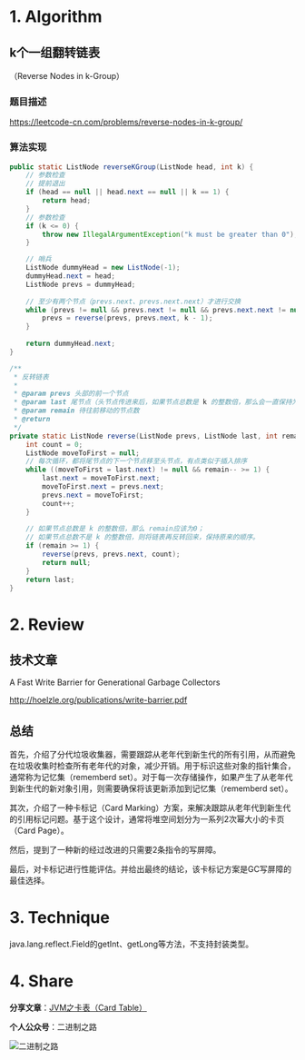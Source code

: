# 1. Algorithm

## k个一组翻转链表

（Reverse Nodes in k-Group）

### 题目描述

https://leetcode-cn.com/problems/reverse-nodes-in-k-group/

### 算法实现

```java
public static ListNode reverseKGroup(ListNode head, int k) {
	// 参数检查
	// 提前退出
	if (head == null || head.next == null || k == 1) {
		return head;
	}
	// 参数检查
	if (k <= 0) {
		throw new IllegalArgumentException("k must be greater than 0");
	}

	// 哨兵
	ListNode dummyHead = new ListNode(-1);
	dummyHead.next = head;
	ListNode prevs = dummyHead;
	
	// 至少有两个节点（prevs.next、prevs.next.next）才进行交换
	while (prevs != null && prevs.next != null && prevs.next.next != null) {
		prevs = reverse(prevs, prevs.next, k - 1);
	}
	
	return dummyHead.next;
}

/**
 * 反转链表
 *  
 * @param prevs 头部的前一个节点
 * @param last 尾节点（头节点传进来后，如果节点总数是 k 的整数倍，那么会一直保持为尾节点）
 * @param remain 待往前移动的节点数
 * @return
 */
private static ListNode reverse(ListNode prevs, ListNode last, int remain) {
	int count = 0;
	ListNode moveToFirst = null;
	// 每次循环，都将尾节点的下一个节点移至头节点，有点类似于插入排序
	while ((moveToFirst = last.next) != null && remain-- >= 1) {
		last.next = moveToFirst.next;
		moveToFirst.next = prevs.next;
		prevs.next = moveToFirst;
		count++;
	}
	
	// 如果节点总数是 k 的整数倍，那么 remain应该为0；
	// 如果节点总数不是 k 的整数倍，则将链表再反转回来，保持原来的顺序。
	if (remain >= 1) {
		reverse(prevs, prevs.next, count);
		return null;
	}
	return last;
}
```

# 2. Review

## 技术文章

A Fast Write Barrier for Generational Garbage Collectors

http://hoelzle.org/publications/write-barrier.pdf

## 总结

首先，介绍了分代垃圾收集器，需要跟踪从老年代到新生代的所有引用，从而避免在垃圾收集时检查所有老年代的对象，减少开销。用于标识这些对象的指针集合，通常称为记忆集（rememberd set）。对于每一次存储操作，如果产生了从老年代到新生代的新对象引用，则需要确保将该更新添加到记忆集（rememberd set）。

其次，介绍了一种卡标记（Card Marking）方案，来解决跟踪从老年代到新生代的引用标记问题。基于这个设计，通常将堆空间划分为一系列2次幂大小的卡页（Card Page）。

然后，提到了一种新的经过改进的只需要2条指令的写屏障。

最后，对卡标记进行性能评估。并给出最终的结论，该卡标记方案是GC写屏障的最佳选择。

# 3. Technique

java.lang.reflect.Field的getInt、getLong等方法，不支持封装类型。

# 4. Share

**分享文章**：[JVM之卡表（Card Table）](https://mp.weixin.qq.com/s/TK-qbpnzL227IA-bZ9OUqg)

**个人公众号**：二进制之路

![二进制之路](https://note.youdao.com/yws/public/resource/c590ee50585156111cc240ca1943cebf/xmlnote/021950D7D8FC4A8E91B08CDBD68547F2/80591)

